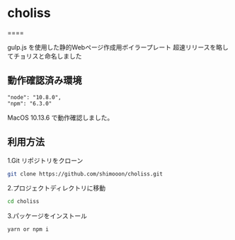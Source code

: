 # choliss
====

gulp.js を使用した静的Webページ作成用ボイラープレート
超速リリースを略してチョリスと命名しました

## 動作確認済み環境
```
"node": "10.8.0",
"npm": "6.3.0"
```
MacOS 10.13.6 で動作確認しました。

## 利用方法

1.Git リポジトリをクローン
```sh
git clone https://github.com/shimooon/choliss.git
```

2.プロジェクトディレクトリに移動
```sh
cd choliss
```

3.パッケージをインストール
```sh
yarn or npm i
```
